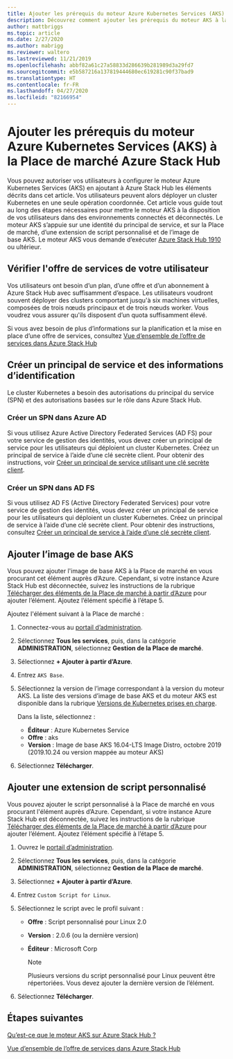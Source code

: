 ```yaml
---
title: Ajouter les prérequis du moteur Azure Kubernetes Services (AKS) à la Place de marché Azure Stack Hub
description: Découvrez comment ajouter les prérequis du moteur AKS à la Place de marché Azure Stack Hub.
author: mattbriggs
ms.topic: article
ms.date: 2/27/2020
ms.author: mabrigg
ms.reviewer: waltero
ms.lastreviewed: 11/21/2019
ms.openlocfilehash: abbf82a61c27a58833d286639b281989d3a29fd7
ms.sourcegitcommit: e5b587216a137819444680ec619281c90f37bad9
ms.translationtype: HT
ms.contentlocale: fr-FR
ms.lasthandoff: 04/27/2020
ms.locfileid: "82166954"
---
```

# <a name="add-the-azure-kubernetes-services-aks-engine-prerequisites-to-the-azure-stack-hub-marketplace"></a>Ajouter les prérequis du moteur Azure Kubernetes Services (AKS) à la Place de marché Azure Stack Hub

Vous pouvez autoriser vos utilisateurs à configurer le moteur Azure Kubernetes Services (AKS) en ajoutant à Azure Stack Hub les éléments décrits dans cet article. Vos utilisateurs peuvent alors déployer un cluster Kubernetes en une seule opération coordonnée. Cet article vous guide tout au long des étapes nécessaires pour mettre le moteur AKS à la disposition de vos utilisateurs dans des environnements connectés et déconnectés. Le moteur AKS s’appuie sur une identité du principal de service, et sur la Place de marché, d’une extension de script personnalisé et de l’image de base AKS. Le moteur AKS vous demande d’exécuter [Azure Stack Hub 1910](release-notes.md?view=azs-1910) ou ultérieur.

## <a name="check-your-users-service-offering"></a>Vérifier l'offre de services de votre utilisateur

Vos utilisateurs ont besoin d’un plan, d’une offre et d’un abonnement à Azure Stack Hub avec suffisamment d’espace. Les utilisateurs voudront souvent déployer des clusters comportant jusqu'à six machines virtuelles, composées de trois nœuds principaux et de trois nœuds worker. Vous voudrez vous assurer qu'ils disposent d’un quota suffisamment élevé.

Si vous avez besoin de plus d’informations sur la planification et la mise en place d’une offre de services, consultez [Vue d’ensemble de l’offre de services dans Azure Stack Hub](service-plan-offer-subscription-overview.md)

## <a name="create-a-service-principal-and-credentials"></a>Créer un principal de service et des informations d’identification

Le cluster Kubernetes a besoin des autorisations du principal du service (SPN) et des autorisations basées sur le rôle dans Azure Stack Hub.

### <a name="create-an-spn-in-azure-ad"></a>Créer un SPN dans Azure AD

Si vous utilisez Azure Active Directory Federated Services (AD FS) pour votre service de gestion des identités, vous devez créer un principal de service pour les utilisateurs qui déploient un cluster Kubernetes. Créez un principal de service à l’aide d’une clé secrète client. Pour obtenir des instructions, voir [Créer un principal de service utilisant une clé secrète client](azure-stack-create-service-principals.md#create-a-service-principal-that-uses-a-client-secret-credential).

### <a name="create-an-spn-in-ad-fs"></a>Créer un SPN dans AD FS

Si vous utilisez AD FS (Active Directory Federated Services) pour votre service de gestion des identités, vous devez créer un principal de service pour les utilisateurs qui déploient un cluster Kubernetes. Créez un principal de service à l’aide d’une clé secrète client. Pour obtenir des instructions, consultez [Créer un principal de service à l’aide d’une clé secrète client](azure-stack-create-service-principals.md#create-a-service-principal-that-uses-client-secret-credentials).

## <a name="add-the-aks-base-image"></a>Ajouter l’image de base AKS

Vous pouvez ajouter l'image de base AKS à la Place de marché en vous procurant cet élément auprès d’Azure. Cependant, si votre instance Azure Stack Hub est déconnectée, suivez les instructions de la rubrique [Télécharger des éléments de la Place de marché à partir d’Azure](https://docs.microsoft.com/azure-stack/operator/azure-stack-download-azure-marketplace-item?view=azs-1908#disconnected-or-a-partially-connected-scenario) pour ajouter l’élément. Ajoutez l’élément spécifié à l’étape 5.

Ajoutez l'élément suivant à la Place de marché :

1. Connectez-vous au [portail d’administration](https://adminportal.local.azurestack.external).

1. Sélectionnez **Tous les services**, puis, dans la catégorie **ADMINISTRATION**, sélectionnez **Gestion de la Place de marché**.

1. Sélectionnez **+ Ajouter à partir d’Azure**.

1. Entrez `AKS Base`.

1. Sélectionnez la version de l’image correspondant à la version du moteur AKS. La liste des versions d’image de base AKS et du moteur AKS est disponible dans la rubrique [Versions de Kubernetes prises en charge](https://github.com/Azure/aks-engine/blob/master/docs/topics/azure-stack.md#supported-kubernetes-versions). 

    Dans la liste, sélectionnez :
    - **Éditeur** : Azure Kubernetes Service
    - **Offre** : aks
    - **Version** : Image de base AKS 16.04-LTS Image Distro, octobre 2019 (2019.10.24 ou version mappée au moteur AKS)

1. Sélectionnez **Télécharger**.

## <a name="add-a-custom-script-extension"></a>Ajouter une extension de script personnalisé

Vous pouvez ajouter le script personnalisé à la Place de marché en vous procurant l'élément auprès d’Azure. Cependant, si votre instance Azure Stack Hub est déconnectée, suivez les instructions de la rubrique [Télécharger des éléments de la Place de marché à partir d’Azure](https://docs.microsoft.com/azure-stack/operator/azure-stack-download-azure-marketplace-item?view=azs-1908#disconnected-or-a-partially-connected-scenario) pour ajouter l’élément.  Ajoutez l’élément spécifié à l’étape 5.

1. Ouvrez le [portail d’administration](https://adminportal.local.azurestack.external).

1. Sélectionnez **Tous les services**, puis, dans la catégorie **ADMINISTRATION**, sélectionnez **Gestion de la Place de marché**.

1. Sélectionnez **+ Ajouter à partir d’Azure**.

1. Entrez `Custom Script for Linux`.

1. Sélectionnez le script avec le profil suivant :
   - **Offre** : Script personnalisé pour Linux 2.0
   - **Version** : 2.0.6 (ou la dernière version)
   - **Éditeur** : Microsoft Corp

     > [!Note]  
     > Plusieurs versions du script personnalisé pour Linux peuvent être répertoriées. Vous devez ajouter la dernière version de l’élément.

1. Sélectionnez **Télécharger**.

## <a name="next-steps"></a>Étapes suivantes

[Qu’est-ce que le moteur AKS sur Azure Stack Hub ?](../user/azure-stack-kubernetes-aks-engine-overview.md)

[Vue d’ensemble de l’offre de services dans Azure Stack Hub](service-plan-offer-subscription-overview.md)